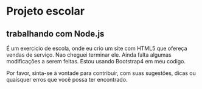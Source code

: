 # Projeto escolar
## trabalhando com Node.js
É um exercicio de escola, onde eu crio um site com HTML5 que ofereça vendas de serviço.
Nao cheguei terminar ele. Ainda falta algumas modificações a serem feitas.
Estou usando Bootstrap4 em meu codigo. 

Por favor, sinta-se à vontade para contribuir, com suas sugestões, dicas ou quaisquer erros que você possa ter encontrado.
